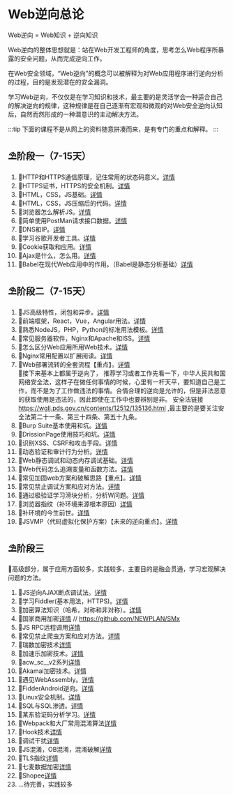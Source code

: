 # Web逆向总论

Web逆向 = Web知识 + 逆向知识

Web逆向的整体思想就是：站在Web开发工程师的角度，思考怎么Web程序所暴露的安全问题，从而完成逆向工作。

在Web安全领域，“Web逆向”的概念可以被解释为对Web应用程序进行逆向分析的过程，目的是发现潜在的安全漏洞。

学习Web逆向，不仅仅是在学习知识和技术，最主要的是灵活学会一种适合自己的解决逆向的规律，这种规律是在自己逐渐有宏观和微观的对Web安全逆向认知后，自然而然形成的一种潜意识的主动解决方法。

:::tip
下面的课程不是从网上的资料随意拼凑而来，是有专门的重点和解释。
:::

## ⛱阶段一（7-15天）

  1. 🎉HTTP和HTTPS通信原理，记住常用的状态码意义。[详情](./1_1.mdx)
  2. 🎉HTTPS证书，HTTPS的安全机制。[详情](./1_2.md)
  3. 🎉HTML，CSS，JS基础。[详情](./1_3.md)
  4. 🎉HTML，CSS，JS压缩后的代码。[详情](./1_4.md)
  5. 🎉浏览器怎么解析JS。[详情](./1_5.mdx)
  6. 🎉简单使用PostMan请求接口数据。[详情](./1_6.md)
  7. 🎉DNS和IP。[详情](./1_7.md)
  8. 🎉学习谷歌开发者工具。[详情](./1_8.md)
  9. 🎉Cookie获取和应用。[详情](./1_9.md)
  10. 🎉Ajax是什么，怎么用。[详情](./1_10.mdx)
  11. 🎉Babel在现代Web应用中的作用。（Babel是静态分析基础）[详情](./1_11.md)

## ⛱阶段二（7-15天）
  1. 🎉JS高级特性，闭包和异步。[详情](./2_1.md)
  2. 🎉前端框架，React，Vue，Angular用法。[详情](./2_2.md)
  3. 🎉熟悉NodeJS，PHP，Python的标准用法模板。[详情](./2_3.md)
  4. 🎉常见服务器软件，Nginx和Apache和ISS。[详情](./2_4.md)
  5. 🎉怎么区分Web应用所用Web技术。[详情](./2_5.md)
  6. 🎉Nginx常用配置以扩展阅读。[详情](./2_6.md)
  7. 🎉Web部署流转的全套流程【重点】。[详情](./2_7.md) <br/>
  🚩接下来基本上都属于逆向了，
  推荐学习或者工作先看一下，中华人民共和国网络安全法，这样子在做任何事情的时候，心里有一杆天平，要知道自己是工作，而不是为了工作做违法的事情。合情合理的逆向是允许的，但是非法恶意的获取使用是违法的，因此即使在工作中也要辨别是非。
  安全法链接 https://wglj.pds.gov.cn/contents/12512/135136.html ,最主要的是要关注安全法第二十一条、第三十四条、第五十九条。
  8. 🎉Burp Suite基本使用和坑。[详情](./2_8.md)
  9. 🎉DrissionPage使用技巧和坑。[详情](./2_9.md)
  10. 🎉识别XSS、CSRF和攻击手段。[详情](./2_10.mdx)
  11. 🎉动态验证和审计行为分析。[详情](./2_11.md)
  12. 🎉Web静态调试和动态内存调试基础。[详情](./2_12.md)
  13. 🎉Web代码怎么追溯变量和函数方法。[详情](./2_13.mdx)
  14. 🎉常见加固web方案和破解思路【重点】。[详情](./2_14.md)
  15. 🎉常见禁止调试方案和应对方法。[详情](./2_15.md)
  16. 🎉通过极验证学习滑块分析，分析W问题。[详情](./2_16.mdx)
  17. 🎉浏览器指纹（补环境来源根本原因）[详情](./2_17.mdx)
  18. 🎉补环境的今生前世。[详情](./2_18.mdx)
  19. 🎉JSVMP（代码虚拟化保护方案）【未来的逆向重点】。[详情](./2_19.md)
## ⛱阶段三

  🤔高级部分，属于应用方面较多，实践较多，主要目的是融会贯通，学习宏观解决问题的方法。

  1. 🎉JS逆向AJAX断点调试法。[详情](./3_1.mdx)
  2. 🎉学习Fiddler(基本用法，HTTPS)。[详情](./3_2.md)
  3. 🎉加密算法知识（哈希，对称和非对称）。[详情](./3_3.md)
  4. 🎉国家商用加密[详情](./3_2.md) // https://github.com/NEWPLAN/SMx
  5. 🎉JS RPC远程调用[详情](./3_2.md)
  6. 🎉常见禁止爬虫方案和应对方法。[详情](./3_2.md)
  7. 🎉瑞数加密技术[详情](./3_2.md)
  8. 🎉加速乐加密技术。[详情](./3_2.md)
  9. 🎉acw_sc__v2系列[详情](./3_2.md)
  10. 🎉Akamai加密技术。[详情](./3_2.md)
  11. 🎉遇见WebAssembly。[详情](./3_2.md)
  12. 🎉FidderAndroid逆向。[详情](./3_2.md)
  13. 🎉Linux安全机制。[详情](./3_2.md)
  14. 🎉SQL与SQL渗透。[详情](./3_2.md)
  15. 🎉某东验证码分析学习。[详情](./3_2.md)
  16. 🎉Webpack和大厂常用混淆算法[详情](./3_2.md)
  17. 🎉Hook技术[详情](./3_2.md)
  18. 🎉调试干扰[详情](./3_2.md)
  19. 🎉JS混淆，OB混淆，混淆破解[详情](./3_2.md)
  20. 🎉TLS指纹[详情](./3_2.md)
  21. 🎉七麦数据加密[详情](./3_2.md)
  22. 🎉Shopee[详情](./3_2.md)
  23. ...待完善，实践较多

  
